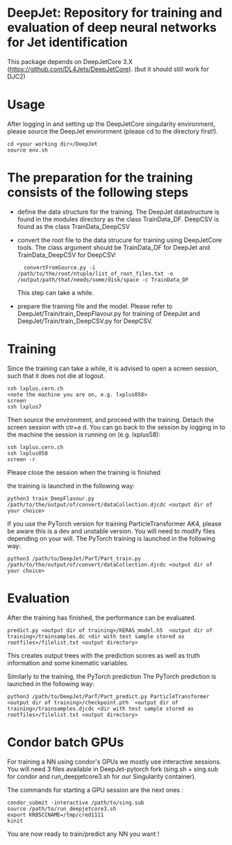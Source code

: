 DeepJet: Repository for training and evaluation of deep neural networks for Jet identification
===============================================================================

This package depends on DeepJetCore 3.X (https://github.com/DL4Jets/DeepJetCore). (but it should still work for DJC2)

Usage
==============

After logging in and setting up the DeepJetCore singularity environment, please source the DeepJet environment (please cd to the directory first!). 
```
cd <your working dir>/DeepJet
source env.sh
```


The preparation for the training consists of the following steps
====

- define the data structure for the training. The DeepJet datastructure is found in the modules directory as the class TrainData_DF. DeepCSV is found as the class TrainData_DeepCSV

- convert the root file to the data strucure for training using DeepJetCore tools. The class argument should be TrainData_DF for DeepJet and TrainData_DeepCSV for DeepCSV:
  ```
    convertFromSource.py -i /path/to/the/root/ntuple/list_of_root_files.txt -o /output/path/that/needs/some/disk/space -c TrainData_DF
  ```

  This step can take a while.


- prepare the training file and the model. Please refer to DeepJet/Train/train_DeepFlavour.py for training of DeepJet and DeepJet/Train/train_DeepCSV.py for DeepCSV.

Training
====

Since the training can take a while, it is advised to open a screen session, such that it does not die at logout.
```
ssh lxplus.cern.ch
<note the machine you are on, e.g. lxplus058>
screen
ssh lxplus7
```
Then source the environment, and proceed with the training. Detach the screen session with ctr+a d.
You can go back to the session by logging in to the machine the session is running on (e.g. lxplus58):

```
ssh lxplus.cern.ch
ssh lxplus058
screen -r
```

Please close the session when the training is finished

the training is launched in the following way:
```
python3 train_DeepFlavour.py /path/to/the/output/of/convert/dataCollection.djcdc <output dir of your choice>
```

If you use the PyTorch version for training ParticleTransformer AK4, please be aware this is a dev and unstable version. You will need to modify files depending on your will.
The PyTorch training is launched in the following way:

```
python3 /path/to/DeepJet/ParT/Part_train.py /path/to/the/output/of/convert/dataCollection.djcdc <output dir of your choice>
```

Evaluation
====

After the training has finished, the performance can be evaluated.

```
predict.py <output dir of training>/KERAS_model.h5  <output dir of training>/trainsamples.dc <dir with test sample stored as rootfiles>/filelist.txt <output directory>
```

This creates output trees with the prediction scores as well as truth information and some kinematic variables.

Similarly to the training, the PyTorch prediction
The PyTorch prediction is launched in the following way:

```
python3 /path/to/DeepJet/ParT/Part_predict.py ParticleTransformer <output dir of training>/checkpoint.pth  <output dir of training>/trainsamples.djcdc <dir with test sample stored as rootfiles>/filelist.txt <output directory>
```

Condor batch GPUs
====

For training a NN using condor's GPUs we mostly use interactive sessions. You will need 3 files available in DeepJet-pytorch fork (sing.sh + sing.sub for condor and run_deepjetcore3.sh for our Singularity container).

The commands for starting a GPU session are the next ones :
```
condor_submit -interactive /path/to/sing.sub
source /path/to/run_deepjetcore3.sh
export KRB5CCNAME=/tmp/cred1111
kinit
```

You are now ready to train/predict any NN you want !
